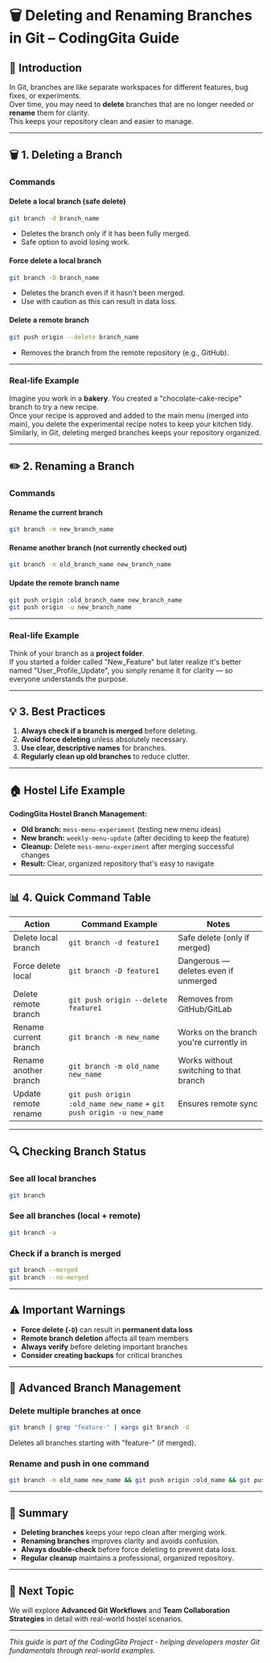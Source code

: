 # 🗑️ Deleting and Renaming Branches in Git – CodingGita Guide

## 📌 Introduction

In Git, branches are like separate workspaces for different features, bug fixes, or experiments.  
Over time, you may need to **delete** branches that are no longer needed or **rename** them for clarity.  
This keeps your repository clean and easier to manage.

---

## 🗑️ 1. Deleting a Branch

### Commands

#### Delete a local branch (safe delete)
```bash
git branch -d branch_name
```
- Deletes the branch only if it has been fully merged.
- Safe option to avoid losing work.

#### Force delete a local branch
```bash
git branch -D branch_name
```
- Deletes the branch even if it hasn't been merged.
- Use with caution as this can result in data loss.

#### Delete a remote branch
```bash
git push origin --delete branch_name
```
- Removes the branch from the remote repository (e.g., GitHub).

---

### Real-life Example

Imagine you work in a **bakery**. You created a "chocolate-cake-recipe" branch to try a new recipe.  
Once your recipe is approved and added to the main menu (merged into main), you delete the experimental recipe notes to keep your kitchen tidy.  
Similarly, in Git, deleting merged branches keeps your repository organized.

---

## ✏️ 2. Renaming a Branch

### Commands

#### Rename the current branch
```bash
git branch -m new_branch_name
```

#### Rename another branch (not currently checked out)
```bash
git branch -m old_branch_name new_branch_name
```

#### Update the remote branch name
```bash
git push origin :old_branch_name new_branch_name
git push origin -u new_branch_name
```

---

### Real-life Example

Think of your branch as a **project folder**.  
If you started a folder called "New_Feature" but later realize it's better named "User_Profile_Update", you simply rename it for clarity — so everyone understands the purpose.

---

## 💡 3. Best Practices

1. **Always check if a branch is merged** before deleting.
2. **Avoid force deleting** unless absolutely necessary.
3. **Use clear, descriptive names** for branches.
4. **Regularly clean up old branches** to reduce clutter.

---

## 🏠 Hostel Life Example

**CodingGita Hostel Branch Management:**
- **Old branch:** `mess-menu-experiment` (testing new menu ideas)
- **New branch:** `weekly-menu-update` (after deciding to keep the feature)
- **Cleanup:** Delete `mess-menu-experiment` after merging successful changes
- **Result:** Clear, organized repository that's easy to navigate

---

## 📊 4. Quick Command Table

| Action | Command Example | Notes |
|--------|----------------|-------|
| Delete local branch | `git branch -d feature1` | Safe delete (only if merged) |
| Force delete local | `git branch -D feature1` | Dangerous — deletes even if unmerged |
| Delete remote branch | `git push origin --delete feature1` | Removes from GitHub/GitLab |
| Rename current branch | `git branch -m new_name` | Works on the branch you're currently in |
| Rename another branch | `git branch -m old_name new_name` | Works without switching to that branch |
| Update remote rename | `git push origin :old_name new_name` + `git push origin -u new_name` | Ensures remote sync |

---

## 🔍 Checking Branch Status

### See all local branches
```bash
git branch
```

### See all branches (local + remote)
```bash
git branch -a
```

### Check if a branch is merged
```bash
git branch --merged
git branch --no-merged
```

---

## ⚠️ Important Warnings

- **Force delete (`-D`)** can result in **permanent data loss**
- **Remote branch deletion** affects all team members
- **Always verify** before deleting important branches
- **Consider creating backups** for critical branches

---

## 🚀 Advanced Branch Management

### Delete multiple branches at once
```bash
git branch | grep "feature-" | xargs git branch -d
```
Deletes all branches starting with "feature-" (if merged).

### Rename and push in one command
```bash
git branch -m old_name new_name && git push origin :old_name && git push origin new_name
```

---

## 📝 Summary

- **Deleting branches** keeps your repo clean after merging work.
- **Renaming branches** improves clarity and avoids confusion.
- **Always double-check** before force deleting to prevent data loss.
- **Regular cleanup** maintains a professional, organized repository.

---

## 🎯 Next Topic

We will explore **Advanced Git Workflows** and **Team Collaboration Strategies** in detail with real-world hostel scenarios.

---

*This guide is part of the CodingGita Project - helping developers master Git fundamentals through real-world examples.*
